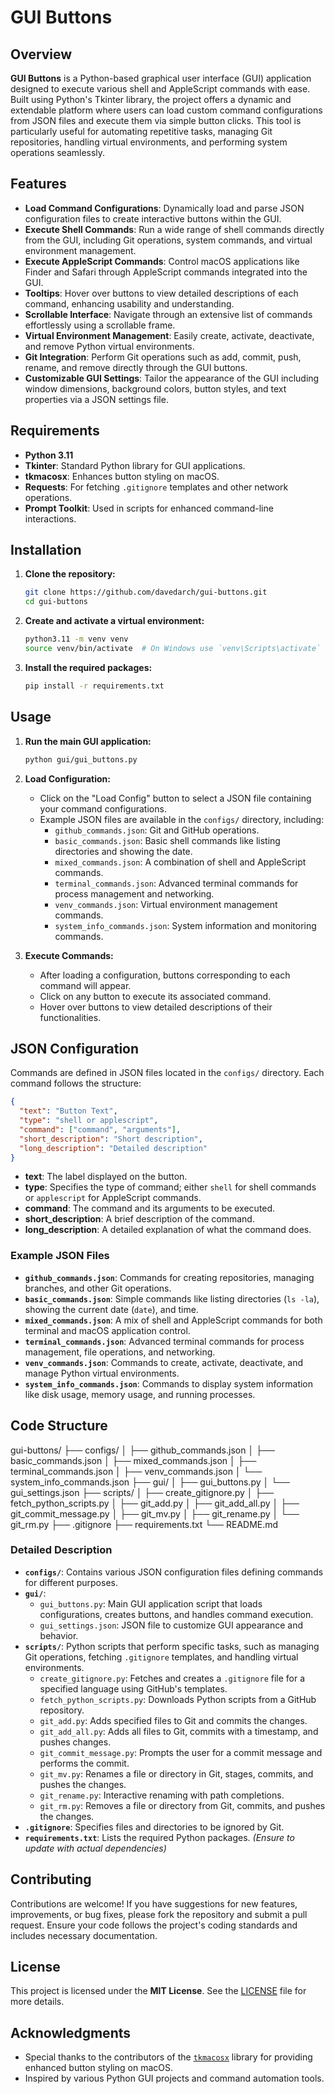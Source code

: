 # GUI Buttons

## Overview

**GUI Buttons** is a Python-based graphical user interface (GUI) application designed to execute various shell and AppleScript commands with ease. Built using Python's Tkinter library, the project offers a dynamic and extendable platform where users can load custom command configurations from JSON files and execute them via simple button clicks. This tool is particularly useful for automating repetitive tasks, managing Git repositories, handling virtual environments, and performing system operations seamlessly.

## Features

- **Load Command Configurations**: Dynamically load and parse JSON configuration files to create interactive buttons within the GUI.
- **Execute Shell Commands**: Run a wide range of shell commands directly from the GUI, including Git operations, system commands, and virtual environment management.
- **Execute AppleScript Commands**: Control macOS applications like Finder and Safari through AppleScript commands integrated into the GUI.
- **Tooltips**: Hover over buttons to view detailed descriptions of each command, enhancing usability and understanding.
- **Scrollable Interface**: Navigate through an extensive list of commands effortlessly using a scrollable frame.
- **Virtual Environment Management**: Easily create, activate, deactivate, and remove Python virtual environments.
- **Git Integration**: Perform Git operations such as add, commit, push, rename, and remove directly through the GUI buttons.
- **Customizable GUI Settings**: Tailor the appearance of the GUI including window dimensions, background colors, button styles, and text properties via a JSON settings file.

## Requirements

- **Python 3.11**
- **Tkinter**: Standard Python library for GUI applications.
- **tkmacosx**: Enhances button styling on macOS.
- **Requests**: For fetching `.gitignore` templates and other network operations.
- **Prompt Toolkit**: Used in scripts for enhanced command-line interactions.

## Installation

1. **Clone the repository:**
   ```bash
   git clone https://github.com/davedarch/gui-buttons.git
   cd gui-buttons
   ```

2. **Create and activate a virtual environment:**
   ```bash
   python3.11 -m venv venv
   source venv/bin/activate  # On Windows use `venv\Scripts\activate`
   ```

3. **Install the required packages:**
   ```bash
   pip install -r requirements.txt
   ```

## Usage

1. **Run the main GUI application:**
   ```bash
   python gui/gui_buttons.py
   ```

2. **Load Configuration:**
   - Click on the "Load Config" button to select a JSON file containing your command configurations.
   - Example JSON files are available in the `configs/` directory, including:
     - `github_commands.json`: Git and GitHub operations.
     - `basic_commands.json`: Basic shell commands like listing directories and showing the date.
     - `mixed_commands.json`: A combination of shell and AppleScript commands.
     - `terminal_commands.json`: Advanced terminal commands for process management and networking.
     - `venv_commands.json`: Virtual environment management commands.
     - `system_info_commands.json`: System information and monitoring commands.

3. **Execute Commands:**
   - After loading a configuration, buttons corresponding to each command will appear.
   - Click on any button to execute its associated command.
   - Hover over buttons to view detailed descriptions of their functionalities.

## JSON Configuration

Commands are defined in JSON files located in the `configs/` directory. Each command follows the structure:

```json
{
  "text": "Button Text",
  "type": "shell or applescript",
  "command": ["command", "arguments"],
  "short_description": "Short description",
  "long_description": "Detailed description"
}
```

- **text**: The label displayed on the button.
- **type**: Specifies the type of command; either `shell` for shell commands or `applescript` for AppleScript commands.
- **command**: The command and its arguments to be executed.
- **short_description**: A brief description of the command.
- **long_description**: A detailed explanation of what the command does.

### Example JSON Files

- **`github_commands.json`**: Commands for creating repositories, managing branches, and other Git operations.
- **`basic_commands.json`**: Simple commands like listing directories (`ls -la`), showing the current date (`date`), and time.
- **`mixed_commands.json`**: A mix of shell and AppleScript commands for both terminal and macOS application control.
- **`terminal_commands.json`**: Advanced terminal commands for process management, file operations, and networking.
- **`venv_commands.json`**: Commands to create, activate, deactivate, and manage Python virtual environments.
- **`system_info_commands.json`**: Commands to display system information like disk usage, memory usage, and running processes.

## Code Structure
gui-buttons/
├── configs/
│ ├── github_commands.json
│ ├── basic_commands.json
│ ├── mixed_commands.json
│ ├── terminal_commands.json
│ ├── venv_commands.json
│ └── system_info_commands.json
├── gui/
│ ├── gui_buttons.py
│ └── gui_settings.json
├── scripts/
│ ├── create_gitignore.py
│ ├── fetch_python_scripts.py
│ ├── git_add.py
│ ├── git_add_all.py
│ ├── git_commit_message.py
│ ├── git_mv.py
│ ├── git_rename.py
│ └── git_rm.py
├── .gitignore
├── requirements.txt
└── README.md


### Detailed Description

- **`configs/`**: Contains various JSON configuration files defining commands for different purposes.
- **`gui/`**:
  - `gui_buttons.py`: Main GUI application script that loads configurations, creates buttons, and handles command execution.
  - `gui_settings.json`: JSON file to customize GUI appearance and behavior.
- **`scripts/`**: Python scripts that perform specific tasks, such as managing Git operations, fetching `.gitignore` templates, and handling virtual environments.
  - `create_gitignore.py`: Fetches and creates a `.gitignore` file for a specified language using GitHub's templates.
  - `fetch_python_scripts.py`: Downloads Python scripts from a GitHub repository.
  - `git_add.py`: Adds specified files to Git and commits the changes.
  - `git_add_all.py`: Adds all files to Git, commits with a timestamp, and pushes changes.
  - `git_commit_message.py`: Prompts the user for a commit message and performs the commit.
  - `git_mv.py`: Renames a file or directory in Git, stages, commits, and pushes the changes.
  - `git_rename.py`: Interactive renaming with path completions.
  - `git_rm.py`: Removes a file or directory from Git, commits, and pushes the changes.
- **`.gitignore`**: Specifies files and directories to be ignored by Git.
- **`requirements.txt`**: Lists the required Python packages. *(Ensure to update with actual dependencies)*

## Contributing

Contributions are welcome! If you have suggestions for new features, improvements, or bug fixes, please fork the repository and submit a pull request. Ensure your code follows the project's coding standards and includes necessary documentation.

## License

This project is licensed under the **MIT License**. See the [LICENSE](LICENSE) file for more details.

## Acknowledgments

- Special thanks to the contributors of the [`tkmacosx`](https://github.com/TomSchimansky/tkmacosx) library for providing enhanced button styling on macOS.
- Inspired by various Python GUI projects and command automation tools.